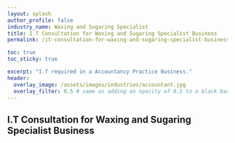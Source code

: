 ```yaml
---
layout: splash 
author_profile: false 
industry_name: Waxing and Sugaring Specialist
title: I.T Consultation for Waxing and Sugaring Specialist Business
permalink: /it-consultation-for-waxing-and-sugaring-specialist-business

toc: true
toc_sticky: true

excerpt: "I.T required in a Accountancy Practice Business."
header:
  overlay_image: /assets/images/industries/accountant.jpg
  overlay_filter: 0.5 # same as adding an opacity of 0.5 to a black background
---
```


## I.T Consultation for Waxing and Sugaring Specialist Business